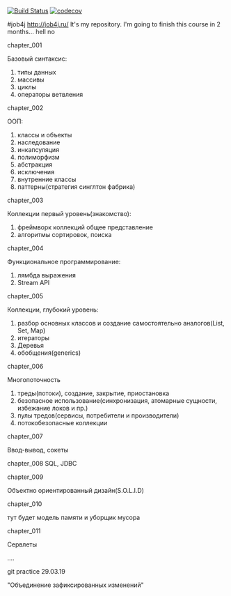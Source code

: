 [![Build Status](https://travis-ci.org/rmnick/job4j.svg?branch=master)](https://travis-ci.org/rmnick/job4j)
[![codecov](https://codecov.io/gh/rmnick/job4j/branch/master/graph/badge.svg)](https://codecov.io/gh/rmnick/job4j)

#job4j
 http://job4j.ru/
 It's my repository. I'm going to finish this course in 2 months... hell no

chapter_001

Базовый синтаксис:
1. типы данных
2. массивы
3. циклы
4. операторы ветвления
 
 chapter_002
 
 ООП:
 1. классы и объекты
 2. наследование
 3. инкапсуляция
 4. полиморфизм
 5. абстракция
 6. исключения
 7. внутренние классы
 8. паттерны(стратегия синглтон фабрика)

 chapter_003
 
Коллекции первый уровень(знакомство):
1. фреймворк коллекций общее представление
2. алгоритмы сортировок, поиска

chapter_004

Функциональное программирование:
1. лямбда выражения
2. Stream API

chapter_005

Коллекции, глубокий уровень:
1. разбор основных классов и создание самостоятельно аналогов(List, Set, Map)
2. итераторы
3. Деревья
4. обобщения(generics)

chapter_006

Многопоточность
1. треды(потоки), создание, закрытие, приостановка
2. безопасное использование(синхронизация, атомарные сущности, избежание локов и пр.)
3. пулы тредов(сервисы, потребители и производители)
4. потокобезопасные коллекции

chapter_007

Ввод-вывод, сокеты

chapter_008
SQL, JDBC

chapter_009

Объектно ориентированный дизайн(S.O.L.I.D)

chapter_010

тут будет модель памяти и уборщик мусора

chapter_011

Сервлеты 

....

git practice 29.03.19



"Объединение зафиксированных изменений"